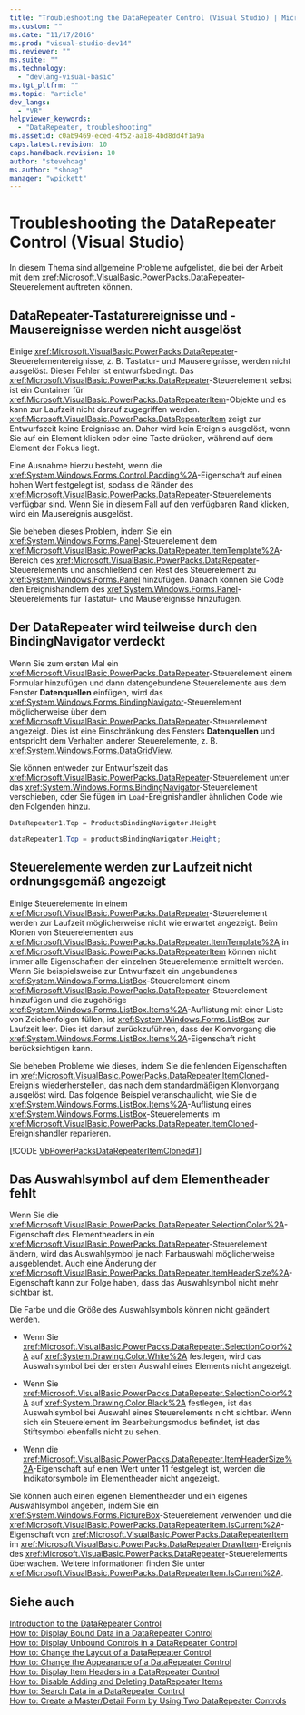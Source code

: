 ```yaml
---
title: "Troubleshooting the DataRepeater Control (Visual Studio) | Microsoft Docs"
ms.custom: ""
ms.date: "11/17/2016"
ms.prod: "visual-studio-dev14"
ms.reviewer: ""
ms.suite: ""
ms.technology: 
  - "devlang-visual-basic"
ms.tgt_pltfrm: ""
ms.topic: "article"
dev_langs: 
  - "VB"
helpviewer_keywords: 
  - "DataRepeater, troubleshooting"
ms.assetid: c0ab9469-eced-4f52-aa18-4bd8dd4f1a9a
caps.latest.revision: 10
caps.handback.revision: 10
author: "stevehoag"
ms.author: "shoag"
manager: "wpickett"
---
```

# Troubleshooting the DataRepeater Control (Visual Studio)
In diesem Thema sind allgemeine Probleme aufgelistet, die bei der Arbeit mit dem <xref:Microsoft.VisualBasic.PowerPacks.DataRepeater>\-Steuerelement auftreten können.  
  
## DataRepeater\-Tastaturereignisse und \-Mausereignisse werden nicht ausgelöst  
 Einige <xref:Microsoft.VisualBasic.PowerPacks.DataRepeater>\-Steuerelementereignisse, z. B. Tastatur\- und Mausereignisse, werden nicht ausgelöst.  Dieser Fehler ist entwurfsbedingt.  Das <xref:Microsoft.VisualBasic.PowerPacks.DataRepeater>\-Steuerelement selbst ist ein Container für <xref:Microsoft.VisualBasic.PowerPacks.DataRepeaterItem>\-Objekte und es kann zur Laufzeit nicht darauf zugegriffen werden.  <xref:Microsoft.VisualBasic.PowerPacks.DataRepeaterItem> zeigt zur Entwurfszeit keine Ereignisse an.  Daher wird kein Ereignis ausgelöst, wenn Sie auf ein Element klicken oder eine Taste drücken, während auf dem Element der Fokus liegt.  
  
 Eine Ausnahme hierzu besteht, wenn die <xref:System.Windows.Forms.Control.Padding%2A>\-Eigenschaft auf einen hohen Wert festgelegt ist, sodass die Ränder des <xref:Microsoft.VisualBasic.PowerPacks.DataRepeater>\-Steuerelements verfügbar sind.  Wenn Sie in diesem Fall auf den verfügbaren Rand klicken, wird ein Mausereignis ausgelöst.  
  
 Sie beheben dieses Problem, indem Sie ein <xref:System.Windows.Forms.Panel>\-Steuerelement dem <xref:Microsoft.VisualBasic.PowerPacks.DataRepeater.ItemTemplate%2A>\-Bereich des <xref:Microsoft.VisualBasic.PowerPacks.DataRepeater>\-Steuerelements und anschließend den Rest des Steuerelement zu <xref:System.Windows.Forms.Panel> hinzufügen.  Danach können Sie Code den Ereignishandlern des <xref:System.Windows.Forms.Panel>\-Steuerelements für Tastatur\- und Mausereignisse hinzufügen.  
  
## Der DataRepeater wird teilweise durch den BindingNavigator verdeckt  
 Wenn Sie zum ersten Mal ein <xref:Microsoft.VisualBasic.PowerPacks.DataRepeater>\-Steuerelement einem Formular hinzufügen und dann datengebundene Steuerelemente aus dem Fenster **Datenquellen** einfügen, wird das <xref:System.Windows.Forms.BindingNavigator>\-Steuerelement möglicherweise über dem <xref:Microsoft.VisualBasic.PowerPacks.DataRepeater>\-Steuerelement angezeigt.  Dies ist eine Einschränkung des Fensters **Datenquellen** und entspricht dem Verhalten anderer Steuerelemente, z. B. <xref:System.Windows.Forms.DataGridView>.  
  
 Sie können entweder zur Entwurfszeit das <xref:Microsoft.VisualBasic.PowerPacks.DataRepeater>\-Steuerelement unter das <xref:System.Windows.Forms.BindingNavigator>\-Steuerelement verschieben, oder Sie fügen im `Load`\-Ereignishandler ähnlichen Code wie den Folgenden hinzu.  
  
```vb#  
DataRepeater1.Top = ProductsBindingNavigator.Height  
```  
  
```c#  
dataRepeater1.Top = productsBindingNavigator.Height;  
```  
  
## Steuerelemente werden zur Laufzeit nicht ordnungsgemäß angezeigt  
 Einige Steuerelemente in einem <xref:Microsoft.VisualBasic.PowerPacks.DataRepeater>\-Steuerelement werden zur Laufzeit möglicherweise nicht wie erwartet angezeigt.  Beim Klonen von Steuerelementen aus <xref:Microsoft.VisualBasic.PowerPacks.DataRepeater.ItemTemplate%2A> in <xref:Microsoft.VisualBasic.PowerPacks.DataRepeaterItem> können nicht immer alle Eigenschaften der einzelnen Steuerelemente ermittelt werden.  Wenn Sie beispielsweise zur Entwurfszeit ein ungebundenes <xref:System.Windows.Forms.ListBox>\-Steuerelement einem <xref:Microsoft.VisualBasic.PowerPacks.DataRepeater>\-Steuerelement hinzufügen und die zugehörige <xref:System.Windows.Forms.ListBox.Items%2A>\-Auflistung mit einer Liste von Zeichenfolgen füllen, ist <xref:System.Windows.Forms.ListBox> zur Laufzeit leer.  Dies ist darauf zurückzuführen, dass der Klonvorgang die <xref:System.Windows.Forms.ListBox.Items%2A>\-Eigenschaft nicht berücksichtigen kann.  
  
 Sie beheben Probleme wie dieses, indem Sie die fehlenden Eigenschaften im <xref:Microsoft.VisualBasic.PowerPacks.DataRepeater.ItemCloned>\-Ereignis wiederherstellen, das nach dem standardmäßigen Klonvorgang ausgelöst wird.  Das folgende Beispiel veranschaulicht, wie Sie die <xref:System.Windows.Forms.ListBox.Items%2A>\-Auflistung eines <xref:System.Windows.Forms.ListBox>\-Steuerelements im <xref:Microsoft.VisualBasic.PowerPacks.DataRepeater.ItemCloned>\-Ereignishandler reparieren.  
  
 [!CODE [VbPowerPacksDataRepeaterItemCloned#1](../CodeSnippet/VS_Snippets_VBCSharp/VbPowerPacksDataRepeaterItemCloned#1)]  
  
## Das Auswahlsymbol auf dem Elementheader fehlt  
 Wenn Sie die <xref:Microsoft.VisualBasic.PowerPacks.DataRepeater.SelectionColor%2A>\-Eigenschaft des Elementheaders in ein <xref:Microsoft.VisualBasic.PowerPacks.DataRepeater>\-Steuerelement ändern, wird das Auswahlsymbol je nach Farbauswahl möglicherweise ausgeblendet.  Auch eine Änderung der <xref:Microsoft.VisualBasic.PowerPacks.DataRepeater.ItemHeaderSize%2A>\-Eigenschaft kann zur Folge haben, dass das Auswahlsymbol nicht mehr sichtbar ist.  
  
 Die Farbe und die Größe des Auswahlsymbols können nicht geändert werden.  
  
-   Wenn Sie <xref:Microsoft.VisualBasic.PowerPacks.DataRepeater.SelectionColor%2A> auf <xref:System.Drawing.Color.White%2A> festlegen, wird das Auswahlsymbol bei der ersten Auswahl eines Elements nicht angezeigt.  
  
-   Wenn Sie <xref:Microsoft.VisualBasic.PowerPacks.DataRepeater.SelectionColor%2A> auf <xref:System.Drawing.Color.Black%2A> festlegen, ist das Auswahlsymbol bei Auswahl eines Steuerelements nicht sichtbar. Wenn sich ein Steuerelement im Bearbeitungsmodus befindet, ist das Stiftsymbol ebenfalls nicht zu sehen.  
  
-   Wenn die <xref:Microsoft.VisualBasic.PowerPacks.DataRepeater.ItemHeaderSize%2A>\-Eigenschaft auf einen Wert unter 11 festgelegt ist, werden die Indikatorsymbole im Elementheader nicht angezeigt.  
  
 Sie können auch einen eigenen Elementheader und ein eigenes Auswahlsymbol angeben, indem Sie ein <xref:System.Windows.Forms.PictureBox>\-Steuerelement verwenden und die <xref:Microsoft.VisualBasic.PowerPacks.DataRepeaterItem.IsCurrent%2A>\-Eigenschaft von <xref:Microsoft.VisualBasic.PowerPacks.DataRepeaterItem> im <xref:Microsoft.VisualBasic.PowerPacks.DataRepeater.DrawItem>\-Ereignis des <xref:Microsoft.VisualBasic.PowerPacks.DataRepeater>\-Steuerelements überwachen.  Weitere Informationen finden Sie unter <xref:Microsoft.VisualBasic.PowerPacks.DataRepeaterItem.IsCurrent%2A>.  
  
## Siehe auch  
 [Introduction to the DataRepeater Control](../../../visual-basic/developing-apps/windows-forms/introduction-to-the-datarepeater-control-visual-studio.md)   
 [How to: Display Bound Data in a DataRepeater Control](../../../visual-basic/developing-apps/windows-forms/how-to-display-bound-data-in-a-datarepeater-control-visual-studio.md)   
 [How to: Display Unbound Controls in a DataRepeater Control](../../../visual-basic/developing-apps/windows-forms/how-to-display-unbound-controls-in-a-datarepeater-control-visual-studio.md)   
 [How to: Change the Layout of a DataRepeater Control](../../../visual-basic/developing-apps/windows-forms/how-to-change-the-layout-of-a-datarepeater-control-visual-studio.md)   
 [How to: Change the Appearance of a DataRepeater Control](../../../visual-basic/developing-apps/windows-forms/how-to-change-the-appearance-of-a-datarepeater-control-visual-studio.md)   
 [How to: Display Item Headers in a DataRepeater Control](../../../visual-basic/developing-apps/windows-forms/how-to-display-item-headers-in-a-datarepeater-control-visual-studio.md)   
 [How to: Disable Adding and Deleting DataRepeater Items](../../../visual-basic/developing-apps/windows-forms/how-to-disable-adding-and-deleting-datarepeater-items-visual-studio.md)   
 [How to: Search Data in a DataRepeater Control](../../../visual-basic/developing-apps/windows-forms/how-to-search-data-in-a-datarepeater-control-visual-studio.md)   
 [How to: Create a Master\/Detail Form by Using Two DataRepeater Controls](../../../visual-basic/developing-apps/windows-forms/how-to-create-a-master-detail-form-by-using-two-datarepeater-controls.md)